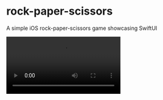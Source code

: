 # rock-paper-scissors
A simple iOS rock-paper-scissors game showcasing SwiftUI

<video src="https://user-images.githubusercontent.com/1889828/180827022-589885a8-6518-46fd-99ff-cbd89997087c.mp4" />

Initial Screen | Victory
:-: | :-:
![<img src="https://user-images.githubusercontent.com/1889828/180827524-6d069f8b-f240-42ca-8455-e879523eecab.png" />](https://user-images.githubusercontent.com/1889828/180827524-6d069f8b-f240-42ca-8455-e879523eecab.png) | ![Simulator Screen Shot - iPhone 13 mini - 2022-07-25 at 17 03 08](https://user-images.githubusercontent.com/1889828/180827577-656027a0-ade1-4ebc-ae17-95ab331873cf.png)

Draw | Defeat
:-: | :-:
![Simulator Screen Shot - iPhone 13 mini - 2022-07-25 at 17 03 16](https://user-images.githubusercontent.com/1889828/180827636-581f12d8-3eb2-44a9-822a-d72651a9f123.png) | ![Simulator Screen Shot - iPhone 13 mini - 2022-07-25 at 17 03 30](https://user-images.githubusercontent.com/1889828/180827697-9efb2cfa-a22e-402a-b6b1-782fea426af4.png)
